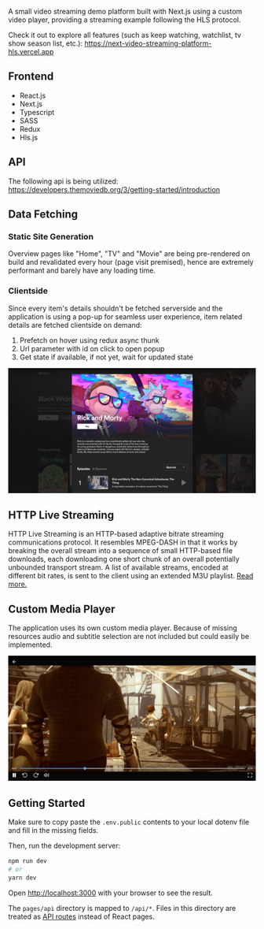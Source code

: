 A small video streaming demo platform built with Next.js using a custom video player, providing a streaming example following the HLS protocol.

Check it out to explore all features (such as keep watching, watchlist, tv show season list, etc.): https://next-video-streaming-platform-hls.vercel.app

## Frontend
- React.js
- Next.js
- Typescript
- SASS
- Redux
- Hls.js

## API
The following api is being utilized: https://developers.themoviedb.org/3/getting-started/introduction

## Data Fetching
### Static Site Generation
Overview pages like "Home", "TV" and "Movie" are being pre-rendered on build and revalidated every hour (page visit premised), hence are extremely performant and barely have any loading time. 

### Clientside
Since every item's details shouldn't be fetched serverside and the application is using a pop-up for seamless user experience, item related details are fetched clientside on demand:
1. Prefetch on hover using redux async thunk
2. Url parameter with id on click to open popup
3. Get state if available, if not yet, wait for updated state

![Preview](public/readme-preview.png)

## HTTP Live Streaming
HTTP Live Streaming is an HTTP-based adaptive bitrate streaming communications protocol. It resembles MPEG-DASH in that it works by breaking the overall stream into a sequence of small HTTP-based file downloads, each downloading one short chunk of an overall potentially unbounded transport stream. A list of available streams, encoded at different bit rates, is sent to the client using an extended M3U playlist. [Read more.](https://en.wikipedia.org/wiki/HTTP_Live_Streaming)

## Custom Media Player
The application uses its own custom media player. Because of missing resources audio and subtitle selection are not included but could easily be implemented.

![Media Player](public/readme-media-player.png)

## Getting Started

Make sure to copy paste the `.env.public` contents to your local dotenv file and fill in the missing fields.

Then, run the development server:

```bash
npm run dev
# or
yarn dev
```

Open [http://localhost:3000](http://localhost:3000) with your browser to see the result.

The `pages/api` directory is mapped to `/api/*`. Files in this directory are treated as [API routes](https://nextjs.org/docs/api-routes/introduction) instead of React pages.
